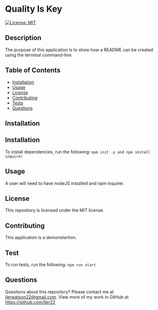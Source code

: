 # Quality Is Key
  
[![License: MIT](https://img.shields.io/badge/License-MIT-yellow.svg)](https://opensource.org/licenses/MIT)
  
  ## Description
  
  The purpose of this application is to show how a README can be created using the terminal command-line.
  
  ## Table of Contents
  
* [Installation](#installation)
* [Usage](#usage)
* [License](#license)
* [Contributing](#contributing)
* [Tests](#tests)
* [Questions](#questions)

## Installation

## Installation
To install dependencies, run the following:
`
npm init -y and npm install inquirer
`

## Usage

A user will need to have nodeJS installed and npm inquirer.

## License

This repository is licensed under the MIT license.

## Contributing

This application is a demonstartion.

## Test

To run tests, run the following:
`
npm run start
`

## Questions

Questions about this repository? Please contact me at [ilerwatson22@gmail.com](mailto:ilerwatson22@gmail.com). View more of my work in GitHub at https://github.com/Iler22